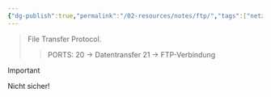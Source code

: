 ```yaml
---
{"dg-publish":true,"permalink":"/02-resources/notes/ftp/","tags":["netzwerk/protokoll"],"noteIcon":"","updated":"2025-09-05T10:12:29.506+02:00"}
---
```


> File Transfer Protocol.
>> PORTS: 20 -> Datentransfer
> > 	   21 -> FTP-Verbindung

>[!important] 
>Nicht sicher!

